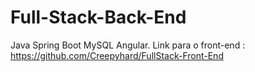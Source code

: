 # Full-Stack-Back-End
Java Spring Boot MySQL Angular. Link para o front-end : https://github.com/Creepyhard/FullStack-Front-End
